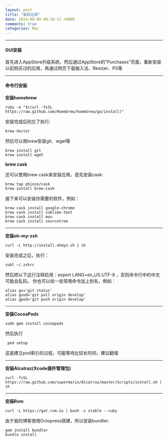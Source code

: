 ```yaml
---
layout: post
title: "装机记录"
date: 2014-08-09 09:36:11 +0800
comments: true
categories: Mac
---
```

***
#### GUI安装
首先进入AppStore升级系统，然后通过AppStore的”Purchases”页面，重新安装以前购买过的应用，再通过网页下载输入法、Resizer、PS等
***
#### 命令行安装	
**安装homebrew**

	ruby -e "$(curl -fsSL https://raw.github.com/Homebrew/homebrew/go/install)"
	
安装完成后别忘了执行: 

	brew doctor
	
然后可以用brew安装git、wget等

	brew install git
	brew install wget
**brew cask**

还可以使用brew cask来安装应用，首先安装cask:

	brew tap phinze/cask
	brew install brew-cask
	
接下来可以安装你需要的软件，例如：

	brew cask install google-chrome
	brew cask install sublime-text
	brew cask install mou
	brew cask install sourcetree	
***
**安装oh-my-zsh**

	curl -L http://install.ohmyz.sh | sh
安装完成之后，执行：

	subl ~/.zshrc
	
然后把以下这行注释启用：export LANG=en_US.UTF-8 ，否则命令行中的中文可能会乱码。
你也可以给一些常用命令加上别名，例如：

	alias gs='git status'
	alias guod='git pull origin develop'
	alias gpod='git push origin develop'
***
**安装CocoaPods**

	sudo gem install cocoapods
	
然后执行

	 pod setup
	 
这是建立pod索引的过程，可能等待比较长时间，建议翻墙
***
**安装Alcatraz(Xcode插件管理包)**

	curl -fsSL https://raw.github.com/supermarin/Alcatraz/master/Scripts/install.sh | sh
	
***
**安装Rvm**
	
	curl -L https://get.rvm.io | bash -s stable --ruby
	
由于我的博客使用Octopress搭建，所以安装bundler: 

	gem install bundler
	bundle install